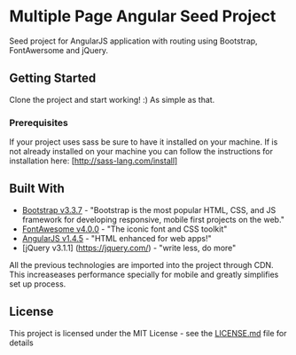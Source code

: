 # Multiple Page Angular Seed Project

Seed project for AngularJS application with routing using Bootstrap, FontAwersome and jQuery.

## Getting Started

Clone the project and start working! :) As simple as that.

### Prerequisites

If your project uses sass be sure to have it installed on your machine. If is not already installed on your machine you can follow the instructions for installation here: [http://sass-lang.com/install]

## Built With

* [Bootstrap v3.3.7](http://getbootstrap.com/) - "Bootstrap is the most popular HTML, CSS, and JS framework for developing responsive, mobile first projects on the web."
* [FontAwesome v4.0.0](http://fontawesome.io/) - "The iconic font and CSS toolkit"
* [AngularJS v1.4.5](https://angularjs.org/) - "HTML enhanced for web apps!"
* [jQuery v3.1.1] (https://jquery.com/) - "write less, do more"

All the previous technologies are imported into the project through CDN. This increaseases performance specially for mobile and greatly simplifies set up process. 

## License

This project is licensed under the MIT License - see the [LICENSE.md](LICENSE.md) file for details
